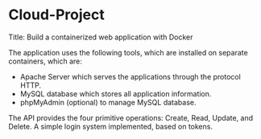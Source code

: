 # Cloud-Project
Title: Build a containerized web application with Docker

The application uses the following tools, which are installed on
separate containers, which are:
- Apache Server which serves the applications through the protocol
HTTP.
- MySQL database which stores all application information.
- phpMyAdmin (optional) to manage MySQL database.

The API provides the four primitive operations: Create, Read, Update, and Delete.
A simple login system implemented, based on tokens.
